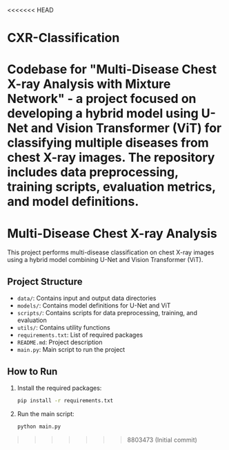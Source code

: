 <<<<<<< HEAD
# CXR-Classification
Codebase for "Multi-Disease Chest X-ray Analysis with Mixture Network" - a project focused on developing a hybrid model using U-Net and Vision Transformer (ViT) for classifying multiple diseases from chest X-ray images. The repository includes data preprocessing, training scripts, evaluation metrics, and model definitions.
=======
# Multi-Disease Chest X-ray Analysis

This project performs multi-disease classification on chest X-ray images using a hybrid model combining U-Net and Vision Transformer (ViT).

## Project Structure

- `data/`: Contains input and output data directories
- `models/`: Contains model definitions for U-Net and ViT
- `scripts/`: Contains scripts for data preprocessing, training, and evaluation
- `utils/`: Contains utility functions
- `requirements.txt`: List of required packages
- `README.md`: Project description
- `main.py`: Main script to run the project

## How to Run

1. Install the required packages:
    ```sh
    pip install -r requirements.txt
    ```

2. Run the main script:
    ```sh
    python main.py
    ```
   
>>>>>>> 8803473 (Initial commit)
